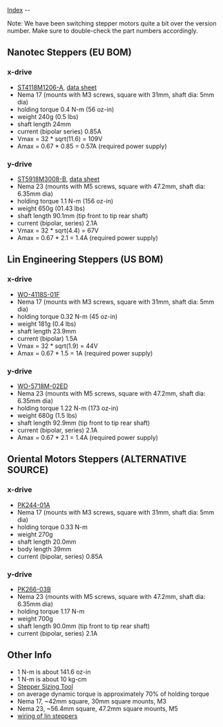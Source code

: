 [Index](index.md) --

Note: We have been switching stepper motors quite a bit over the version number. Make sure to double-check the part numbers accordingly.


Nanotec Steppers (EU BOM)
------------------------------------

### x-drive

* [ST4118M1206-A](http://en.nanotec.com/steppermotor_st4118.html), [data sheet](http://dl.dropbox.com/u/9430160/lasersaur/ST4118M1206.pdf)
* Nema 17 (mounts with M3 screws, square with 31mm, shaft dia: 5mm dia)
* holding torque 0.4 N-m (56 oz-in)
* weight 240g (0.5 lbs)
* shaft length 24mm
* current (bipolar series) 0.85A
* Vmax = 32 * sqrt(11.6) = 109V
* Amax = 0.67 * 0.85 = 0.57A (required power supply)


### y-drive

* [ST5918M3008-B](http://en.nanotec.com/steppermotor_st5918.html), [data sheet](http://dl.dropbox.com/u/9430160/lasersaur/ST5918M3008.pdf)
* Nema 23  (mounts with M5 screws, square with 47.2mm, shaft dia: 6.35mm dia)
* holding torque 1.1 N-m (156 oz-in)
* weight 650g (01.43 lbs)
* shaft length 90.1mm (tip front to tip rear shaft)
* current (bipolar, series) 2.1A
* Vmax = 32 * sqrt(4.4) = 67V
* Amax = 0.67 * 2.1 = 1.4A (required power supply)


Lin Engineering Steppers (US BOM)
----------------------------------------

### x-drive

* [WO-4118S-01F](http://www.linengineeringstore.com/products/product_detail.aspx?proID=2)
* Nema 17 (mounts with M3 screws, square with 31mm, shaft dia: 5mm dia)
* holding torque 0.32 N-m (45 oz-in)
* weight 181g (0.4 lbs)
* shaft length 23.9mm
* current (bipolar) 1.5A
* Vmax = 32 * sqrt(1.9) = 44V
* Amax = 0.67 * 1.5 = 1A (required power supply)

### y-drive

* [WO-5718M-02ED](http://www.linengineeringstore.com/products/product_detail.aspx?proID=3)
* Nema 23  (mounts with M5 screws, square with 47.2mm, shaft dia: 6.35mm dia)
* holding torque 1.22 N-m (173 oz-in)
* weight 680g (1.5 lbs)
* shaft length 92.9mm (tip front to tip rear shaft)
* current (bipolar, series) 2.1A
* Amax = 0.67 * 2.1 = 1.4A (required power supply)


Oriental Motors Steppers (ALTERNATIVE SOURCE)
----------------------------------------
### x-drive

* [PK244-01A](
http://www.orientalmotor.eu/Products/Stepper_motors/Stepper_motors/2phase_motors_pk/?arid=4428)
* Nema 17 (mounts with M3 screws, square with 31mm, shaft dia: 5mm dia)
* holding torque 0.33 N-m
* weight 270g
* shaft length 20.0mm
* body length 39mm
* current (bipolar, series) 0.85A


### y-drive

* [PK266-03B](
http://www.orientalmotor.eu/Products/Stepper_motors/Stepper_motors/2phase_motors_pk/?arid=4562)
* Nema 23  (mounts with M5 screws, square with 47.2mm, shaft dia: 6.35mm dia)
* holding torque 1.17 N-m
* weight 700g
* shaft length 90.0mm (tip front to tip rear shaft)
* current (bipolar, series) 2.1A



Other Info
---------

* 1 N-m is about 141.6 oz-in
* 1 N-m is about 10 kg-cm
* [Stepper Sizing Tool](http://www.orientalmotor.com/support/motor-sizing.html)
* on average dynamic torque is approximately 70% of holding torque
* Nema 17, ~42mm square, 30mm square mounts, M3
* Nema 23, ~56.4mm square, 47.2mm square mounts,  M5
* [wiring of lin steppers](http://www.linengineering.com/line/contents/stepmotors/Wiring_Connections.aspx)
